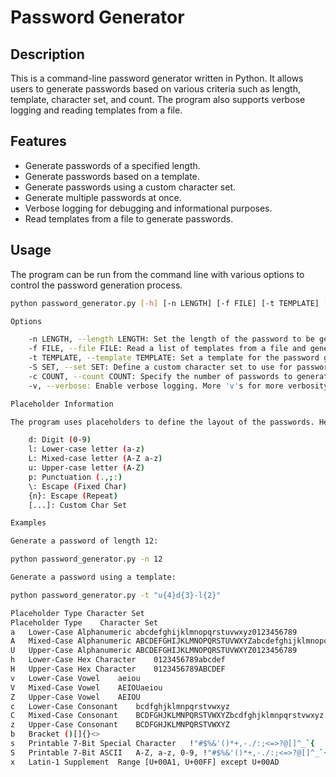 # Password Generator

## Description
This is a command-line password generator written in Python. It allows users to generate passwords based on various criteria such as length, template, character set, and count. The program also supports verbose logging and reading templates from a file.

## Features
- Generate passwords of a specified length.
- Generate passwords based on a template.
- Generate passwords using a custom character set.
- Generate multiple passwords at once.
- Verbose logging for debugging and informational purposes.
- Read templates from a file to generate passwords.

## Usage
The program can be run from the command line with various options to control the password generation process.

```bash
python password_generator.py [-h] [-n LENGTH] [-f FILE] [-t TEMPLATE] [-S SET] [-c COUNT] [-v]

Options

    -n LENGTH, --length LENGTH: Set the length of the password to be generated.
    -f FILE, --file FILE: Read a list of templates from a file and generate a password for each template.
    -t TEMPLATE, --template TEMPLATE: Set a template for the password generation.
    -S SET, --set SET: Define a custom character set to use for password generation.
    -c COUNT, --count COUNT: Specify the number of passwords to generate. Default is 1.
    -v, --verbose: Enable verbose logging. More 'v's for more verbosity.

Placeholder Information

The program uses placeholders to define the layout of the passwords. Here is a list of supported placeholders:

    d: Digit (0-9)
    l: Lower-case letter (a-z)
    L: Mixed-case letter (A-Z a-z)
    u: Upper-case letter (A-Z)
    p: Punctuation (.,;:)
    \: Escape (Fixed Char)
    {n}: Escape (Repeat)
    [...]: Custom Char Set

Examples

Generate a password of length 12:

python password_generator.py -n 12

Generate a password using a template:

python password_generator.py -t "u{4}d{3}-l{2}"

Placeholder Type Character Set
Placeholder	Type	Character Set
a	Lower-Case Alphanumeric	abcdefghijklmnopqrstuvwxyz0123456789
A	Mixed-Case Alphanumeric	ABCDEFGHIJKLMNOPQRSTUVWXYZabcdefghijklmnopqrstuvwxyz0123456789
U	Upper-Case Alphanumeric	ABCDEFGHIJKLMNOPQRSTUVWXYZ0123456789
h	Lower-Case Hex Character	0123456789abcdef
H	Upper-Case Hex Character	0123456789ABCDEF
v	Lower-Case Vowel	aeiou
V	Mixed-Case Vowel	AEIOUaeiou
Z	Upper-Case Vowel	AEIOU
c	Lower-Case Consonant	bcdfghjklmnpqrstvwxyz
C	Mixed-Case Consonant	BCDFGHJKLMNPQRSTVWXYZbcdfghjklmnpqrstvwxyz
z	Upper-Case Consonant	BCDFGHJKLMNPQRSTVWXYZ
b	Bracket	()[]{}<>
s	Printable 7-Bit Special Character	!"#$%&'()*+,-./:;<=>?@[]^_`{
S	Printable 7-Bit ASCII	A-Z, a-z, 0-9, !"#$%&'()*+,-./:;<=>?@[]^_`{
x	Latin-1 Supplement	Range [U+00A1, U+00FF] except U+00AD
